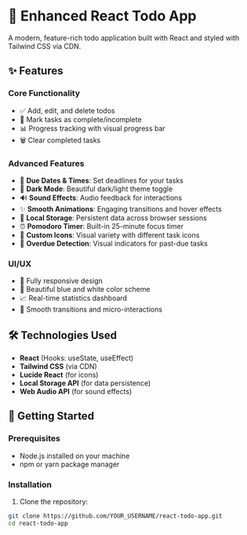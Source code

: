 # 🚀 Enhanced React Todo App

A modern, feature-rich todo application built with React and styled with Tailwind CSS via CDN.

## ✨ Features

### Core Functionality
- ✅ Add, edit, and delete todos
- 🎯 Mark tasks as complete/incomplete
- 📊 Progress tracking with visual progress bar
- 🗑️ Clear completed tasks

### Advanced Features
- 📅 **Due Dates & Times**: Set deadlines for your tasks
- 🌙 **Dark Mode**: Beautiful dark/light theme toggle
- 🔊 **Sound Effects**: Audio feedback for interactions
- ✨ **Smooth Animations**: Engaging transitions and hover effects
- 💾 **Local Storage**: Persistent data across browser sessions
- ⏰ **Pomodoro Timer**: Built-in 25-minute focus timer
- 🎨 **Custom Icons**: Visual variety with different task icons
- 🚨 **Overdue Detection**: Visual indicators for past-due tasks

### UI/UX
- 📱 Fully responsive design
- 🎨 Beautiful blue and white color scheme
- 📈 Real-time statistics dashboard
- 💫 Smooth transitions and micro-interactions

## 🛠️ Technologies Used

- **React** (Hooks: useState, useEffect)
- **Tailwind CSS** (via CDN)
- **Lucide React** (for icons)
- **Local Storage API** (for data persistence)
- **Web Audio API** (for sound effects)

## 🚀 Getting Started

### Prerequisites
- Node.js installed on your machine
- npm or yarn package manager

### Installation

1. Clone the repository:
```bash
git clone https://github.com/YOUR_USERNAME/react-todo-app.git
cd react-todo-app